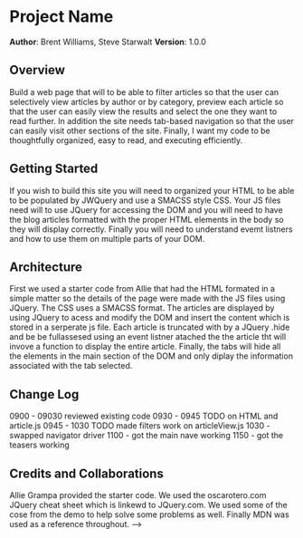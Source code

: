 # Project Name

**Author**: Brent Williams, Steve Starwalt
**Version**: 1.0.0 

## Overview
Build a web page that will to be able to filter articles so that the user can selectively view articles by author or by category, preview each article so that the user can easily view the results and select the one they want to read further.
In addition the site needs tab-based navigation so that the user can easily visit other sections of the site.
Finally, I want my code to be thoughtfully organized, easy to read, and executing efficiently.


## Getting Started
If you wish to build this site you will need to organized your HTML to be able to be populated by JWQuery and use a SMACSS style CSS.  Your JS files need will to use JQuery for accessing the DOM and you will need to have the blog articles formatted with the proper HTML elements in the body so they will display correctly. Finally you will need to understand evemt listners and how to use them on multiple parts of your DOM.

## Architecture
First we used a starter code from Allie that had the HTML formated in a simple matter so the details of the page were made with the JS files using JQuery.  The CSS uses a SMACSS format. The articles are displayed by using JQuery to acess and modify the DOM and insert the content which is stored in a serperate js file.  Each article is truncated with by a JQuery .hide and be be fullassesed using an event listner atached the the article tht will invove a function to display the entire article.  Finally, the tabs will hide all the elements in the main section of the DOM and only diplay the information associated with the tab selected.     

## Change Log
0900 - 09030 reviewed existing code
0930 - 0945 TODO on HTML and article.js
0945 - 1030 TODO made filters work on articleView.js
1030 - swapped navigator driver
1100 - got the main nave working
1150 - got the teasers working


## Credits and Collaborations
Allie Grampa provided the starter code.  We used the oscarotero.com JQuery cheat sheet which is linkewd to JQuery.com. We used some of the cose from the demo to help solve some problems as well.  Finally MDN was used as a reference throughout.
-->